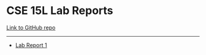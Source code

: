 # CSE 15L Lab Reports

[Link to GitHub repo][1]

---

* [Lab Report 1][2]

[1]: https://github.com/Avvyxx/cse15l-lab-reports
[2]: https://avvyxx.github.io/cse15l-lab-reports/lab-report-1/index.html
